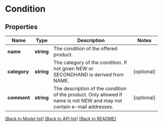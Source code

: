 # Condition

## Properties
Name | Type | Description | Notes
------------ | ------------- | ------------- | -------------
**name** | **string** | The condition of the offered product. | 
**category** | **string** | The category of the condition. If not given NEW or SECONDHAND is derived from NAME. | [optional] 
**comment** | **string** | The description of the condition of the product. Only allowed if name is not NEW and may not contain e-mail addresses. | [optional] 

[[Back to Model list]](../README.md#documentation-for-models) [[Back to API list]](../README.md#documentation-for-api-endpoints) [[Back to README]](../README.md)


